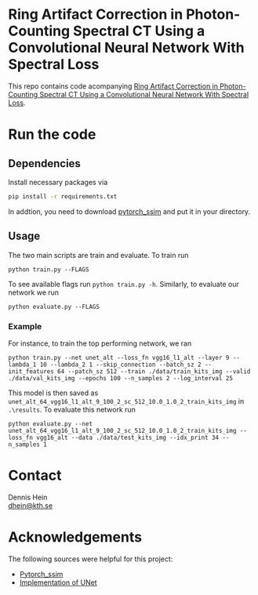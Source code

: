 # Ring Artifact Correction in Photon-Counting Spectral CT Using a Convolutional Neural Network With Spectral Loss

This repo contains code acompanying [Ring Artifact Correction in Photon-Counting Spectral CT Using a Convolutional Neural Network With Spectral Loss](https://arxiv.org/abs/2302.00921).

# Run the code
## Dependencies 
Install necessary packages via 
```sh
pip install -r requirements.txt
```
In addtion, you need to download [pytorch_ssim](https://github.com/Po-Hsun-Su/pytorch-ssim) and put it in your directory. 

## Usage
The two main scripts are train and evaluate. To train run 
```
python train.py --FLAGS 
```
To see available flags run `python train.py -h`. Similarly, to evaluate our network we run 
```
python evaluate.py --FLAGS 
```

### Example
For instance, to train the top performing network, we ran  
```
python train.py --net unet_alt --loss_fn vgg16_l1_alt --layer 9 --lambda_1 10 --lambda_2 1 --skip_connection --batch_sz 2 --init_features 64 --patch_sz 512 --train ./data/train_kits_img --valid ./data/val_kits_img --epochs 100 --n_samples 2 --log_interval 25
```
This model is then saved as `unet_alt_64_vgg16_l1_alt_9_100_2_sc_512_10.0_1.0_2_train_kits_img` in `.\results`. To evaluate this network run 
```
python evaluate.py --net unet_alt_64_vgg16_l1_alt_9_100_2_sc_512_10.0_1.0_2_train_kits_img --loss_fn vgg16_alt --data ./data/test_kits_img --idx_print 34 --n_samples 1
```

# Contact 
Dennis Hein <br />
dhein@kth.se

# Acknowledgements 
The following sources were helpful for this project:
* [Pytorch_ssim](https://github.com/Po-Hsun-Su/pytorch-ssim)
* [Implementation of UNet](https://nbviewer.org/github/amanchadha/coursera-gan-specialization/blob/main/C3%20-%20Apply%20Generative%20Adversarial%20Network%20(GAN)/Week%202/C3W2A_Assignment.ipynb)
